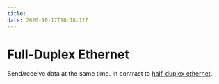 ```yaml
---
title: 
date: 2020-10-17T16:18:12Z
---
```


# Full-Duplex Ethernet

Send/receive data at the same time. In contrast to [half-duplex ethernet](20201017161648-half-duplex-ethernet.md).

